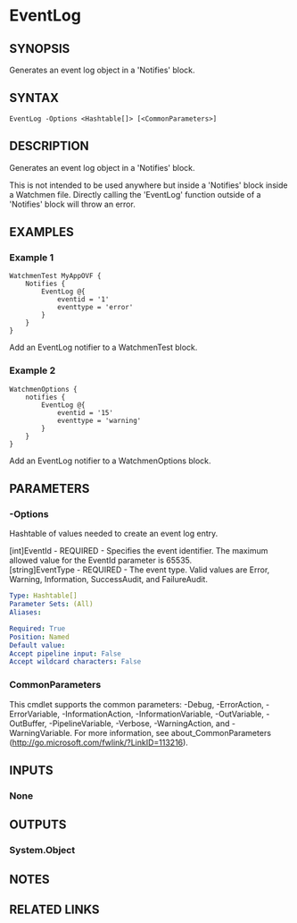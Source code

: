 ﻿---
external help file: Watchmen-help.xml
online version: 
schema: 2.0.0
---

# EventLog
## SYNOPSIS
Generates an event log object in a 'Notifies' block.
## SYNTAX

```
EventLog -Options <Hashtable[]> [<CommonParameters>]
```

## DESCRIPTION
Generates an event log object in a 'Notifies' block.

This is not intended to be used anywhere but inside a 'Notifies' block inside a Watchmen file. Directly calling the 'EventLog' function outside of a
'Notifies' block will throw an error.
## EXAMPLES

### Example 1
```
WatchmenTest MyAppOVF {
    Notifies {
        EventLog @{
            eventid = '1'
            eventtype = 'error'
        }
    }
}
```

Add an EventLog notifier to a WatchmenTest block.
### Example 2
```
WatchmenOptions {
    notifies {
        EventLog @{
            eventid = '15'
            eventtype = 'warning'
        }
    }
}
```

Add an EventLog notifier to a WatchmenOptions block.
## PARAMETERS

### -Options
Hashtable of values needed to create an event log entry.

[int]EventId         - REQUIRED - Specifies the event identifier. The maximum allowed value for the EventId parameter is 65535.  
[string]EventType    - REQUIRED - The event type. Valid values are Error, Warning, Information, SuccessAudit, and FailureAudit.    

```yaml
Type: Hashtable[]
Parameter Sets: (All)
Aliases: 

Required: True
Position: Named
Default value: 
Accept pipeline input: False
Accept wildcard characters: False
```

### CommonParameters
This cmdlet supports the common parameters: -Debug, -ErrorAction, -ErrorVariable, -InformationAction, -InformationVariable, -OutVariable, -OutBuffer, -PipelineVariable, -Verbose, -WarningAction, and -WarningVariable. For more information, see about_CommonParameters (http://go.microsoft.com/fwlink/?LinkID=113216).
## INPUTS

### None

## OUTPUTS

### System.Object

## NOTES

## RELATED LINKS

